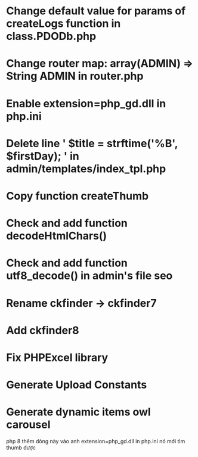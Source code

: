 # Change default value for params of createLogs function in class.PDODb.php
# Change router map: array(ADMIN) => String ADMIN in router.php
# Enable extension=php_gd.dll in php.ini
# Delete line ' $title = strftime('%B', $firstDay); ' in admin/templates/index_tpl.php
# Copy function createThumb
# Check and add function decodeHtmlChars()
# Check and add function utf8_decode() in admin's file seo 
# Rename ckfinder -> ckfinder7
# Add ckfinder8
# Fix PHPExcel library
# Generate Upload Constants
# Generate dynamic items owl carousel

php 8 thêm dòng này vào anh
extension=php_gd.dll in php.ini
nó mới tìm thumb được
